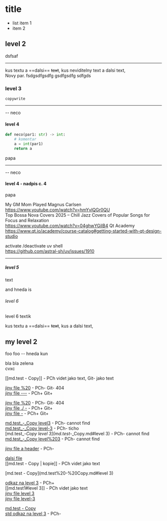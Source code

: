 # title

- list item 1
- item 2

##  level 2
dsfsaf

------ 
kus textu a ==dalsi== ~~text~~, kus neviditelny text a dalsi text,  
Novy par. fsdgsdfgsdfg
gsdfgsdfg
sdfgds  

### level 3

```
copywrite
```
___

-- neco

#### level 4

``` python
def neco(par1: str) -> int:
    # komentar
    a = int(par1)
    return a
```

papa

----
-- neco

#### level 4 - nadpis c. 4

papa
 
 
<span class="mvoRowG">My GM Mom Played Magnus Carlsen</span>  
https://www.youtube.com/watch?v=hmYvlQGr0QU  
<span class="mvoRowG">Top Bossa Nova Covers 2025 – Chill Jazz Covers of Popular Songs for Focus and Relaxation</span>  
https://www.youtube.com/watch?v=04ghwYGiIB4
<span class="mvoRowG">Qt Academy</span>
https://www.qt.io/academy/course-catalog#getting-started-with-qt-design-studio  
  
<span class="mvoRowG">activate /deactivate uv shell</span>    
https://github.com/astral-sh/uv/issues/1910


----

##### level 5
text

and <span class="mvoRowB">hneda </span> is

###### level 6
<span class="mvoRowB">level 6 </span>
textik

kus textu a ==dalsi== ~~text~~, kus  a dalsi text,  

## my level 2
foo foo <span class="mvoRowB">-- hneda </span> kun
 
bla bla<span class="mvoRowG"> zelena </span>  
cvxc

[[md.test - Copy]]  - PCh videt jako text, Git- jako text  

[jiny file %20](./md.test%20-%20Copy.md)  - PCh-  Git- 404  
[jiny file ---](./md.test_-_Copy.md)  - PCh+ Git+  

[jiny file %20](./md.test%20-%20Copy.md)  - PCh-  Git- 404  
[jiny file ./ _-_](./md.test_-_Copy.md)  - PCh+  Git+  
[jiny file _-_](md.test_-_Copy.md)  - PCh+  Git+  

[md.test_-_Copy level3](md.test_-_Copy.md#level3)  - PCh- cannot find  
[md.test_-_Copy level-3](./md.test_-_Copy.md#level-3)  - PCh- ticho  
[md.test_-_Copy level 3](md.test_-_Copy.md#level 3)  - PCh- cannot find  
[md.test_-_Copy level%203](md.test_-_Copy.md#level%203)  - PCh- cannot find  

[jiny file a header](./md.test%20-%20Copy.md) - PCh-  

[dalsi file](./md.test%)  
[[md.test - Copy | kopie]]  - PCh videt jako text

[md.test - Copy](md.test%20-%20Copy.md#level 3)

[odkaz na level 3](#level-3)  - PCh+  
[[md.test1#level 3]]    - PCh videt jako text  
[jiny file level 3](md.test%20-%20Copy.md#level%203)  
[jiny file level-3](md.test%20-%20Copy.md#level-3)  


[md.test - Copy](md.test%20-%20Copy.md)  
[std odkaz na level 3](md.test1.md#level-3)  - PCh-  
